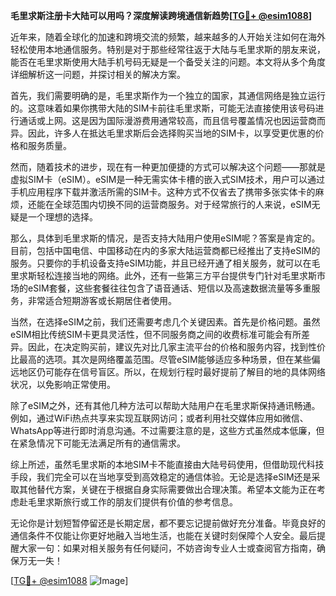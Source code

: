 **毛里求斯注册卡大陆可以用吗？深度解读跨境通信新趋势[[TG💪+ @esim1088](https://t.me/s/esim1088)]**

近年来，随着全球化的加速和跨境交流的频繁，越来越多的人开始关注如何在海外轻松使用本地通信服务。特别是对于那些经常往返于大陆与毛里求斯的朋友来说，能否在毛里求斯使用大陆手机号码无疑是一个备受关注的问题。本文将从多个角度详细解析这一问题，并探讨相关的解决方案。

首先，我们需要明确的是，毛里求斯作为一个独立的国家，其通信网络是独立运行的。这意味着如果你携带大陆的SIM卡前往毛里求斯，可能无法直接使用该号码进行通话或上网。这是因为国际漫游费用通常较高，而且信号覆盖情况也因运营商而异。因此，许多人在抵达毛里求斯后会选择购买当地的SIM卡，以享受更优惠的价格和服务质量。

然而，随着技术的进步，现在有一种更加便捷的方式可以解决这个问题——那就是虚拟SIM卡（eSIM）。eSIM是一种无需实体卡槽的嵌入式SIM技术，用户可以通过手机应用程序下载并激活所需的SIM卡。这种方式不仅省去了携带多张实体卡的麻烦，还能在全球范围内切换不同的运营商服务。对于经常旅行的人来说，eSIM无疑是一个理想的选择。

那么，具体到毛里求斯的情况，是否支持大陆用户使用eSIM呢？答案是肯定的。目前，包括中国电信、中国移动在内的多家大陆运营商都已经推出了支持eSIM的服务。只要你的手机设备支持eSIM功能，并且已经开通了相关服务，就可以在毛里求斯轻松连接当地的网络。此外，还有一些第三方平台提供专门针对毛里求斯市场的eSIM套餐，这些套餐往往包含了语音通话、短信以及高速数据流量等多重服务，非常适合短期游客或长期居住者使用。

当然，在选择eSIM之前，我们还需要考虑几个关键因素。首先是价格问题。虽然eSIM相比传统SIM卡更具灵活性，但不同服务商之间的收费标准可能会有所差异。因此，在决定购买前，建议先对比几家主流平台的价格和服务内容，找到性价比最高的选项。其次是网络覆盖范围。尽管eSIM能够适应多种场景，但在某些偏远地区仍可能存在信号盲区。所以，在规划行程时最好提前了解目的地的具体网络状况，以免影响正常使用。

除了eSIM之外，还有其他几种方法可以帮助大陆用户在毛里求斯保持通讯畅通。例如，通过WiFi热点共享来实现互联网访问；或者利用社交媒体应用如微信、WhatsApp等进行即时消息沟通。不过需要注意的是，这些方式虽然成本低廉，但在紧急情况下可能无法满足所有的通信需求。

综上所述，虽然毛里求斯的本地SIM卡不能直接由大陆号码使用，但借助现代科技手段，我们完全可以在当地享受到高效稳定的通信体验。无论是选择eSIM还是采取其他替代方案，关键在于根据自身实际需要做出合理决策。希望本文能为正在考虑赴毛里求斯旅行或工作的朋友们提供有价值的参考信息。

无论你是计划短暂停留还是长期定居，都不要忘记提前做好充分准备。毕竟良好的通信条件不仅能让你更好地融入当地生活，也能在关键时刻保障个人安全。最后提醒大家一句：如果对相关服务有任何疑问，不妨咨询专业人士或查阅官方指南，确保万无一失！

[[TG💪+ @esim1088](https://t.me/s/esim1088) ![Image](https://i.postimg.cc/4NQfJmqS/Snipaste-2025-05-13-00-14-12.png)]